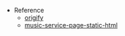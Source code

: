 - Reference
  - [origify](https://origify.app/)
  - [music-service-page-static-html](https://github.com/outsource-systems/music-service-page-static-html)
